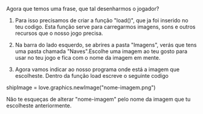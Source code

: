 
Agora que temos uma frase, que tal desenharmos o jogador?
1. Para isso precisamos de criar a função "load()", que ja foi inserido no teu codigo.
Esta função serve para carregarmos imagens, sons e outros recursos que o nosso jogo precisa. 

2. Na barra do lado esquerdo, se abrires a pasta "Imagens", verás que tens uma pasta chamada "Naves".Escolhe uma imagem ao teu gosto para usar no teu jogo e fica com o nome da imagem em mente.

3. Agora vamos indicar ao nosso programa onde está a imagem que escolheste. Dentro da função load escreve o seguinte codigo

shipImage = love.graphics.newImage("nome-imagem.png")

Não te esqueças de alterar "nome-imagem" pelo nome da imagem que tu escolheste anteriormente.



